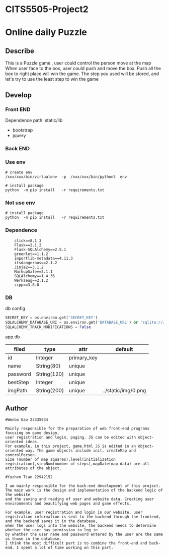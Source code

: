 # CITS5505-Project2
# Online daily Puzzle

## Describe

This is a Puzzle game , user could control the person move at the map
When user face to the box, user could push and move the box.
Push all the box to right place will win the game.
The step you used will be stored, and let's try to use the least step to win the game


## Develop

### Front END

Dependence path: static/lib
  * bootstrap
  * jquery


### Back END
### Use env

```shell
# create env
/xxx/xxx/bin/virtualenv  -p  /xxx/xxx/bin/python3  env

# install package
python  -m pip install   -r requirements.txt 

```

### Not use env

```shell
# install package
python  -m pip install   -r requirements.txt 
```

### Dependence

```shell
    click==8.1.3
    Flask==2.1.2
    Flask-SQLAlchemy==2.5.1
    greenlet==1.1.2
    importlib-metadata==4.11.3
    itsdangerous==2.1.2
    Jinja2==3.1.2
    MarkupSafe==2.1.1
    SQLAlchemy==1.4.36
    Werkzeug==2.1.2
    zipp==3.8.0
```
### DB
db config

```python 
SECRET_KEY = os.environ.get('SECRET_KEY')
SQLALCHEMY_DATABASE_URI = os.environ.get('DATABASE_URL') or 'sqlite:///' + os.path.join(basedir, 'app.db')
SQLALCHEMY_TRACK_MODIFICATIONS = False
```

app.db

| filed    | type        | attr        | default |
|----------|-------------|-------------|--------|
| id       | Integer     | primary_key |     |
| name     | String(80)  | unique      |        |
| password | String(120) | unique      |        |
| bestStep | Integer     | unique      |        |
| imgPath  | String(200) | unique      |../static/img/0.png|

## Author
```
#Wenbo Gao 23335934 

Mainly responsible for the preparation of web front-end programs focusing on game design, 
user registration and login, paging. JS can be edited with object-oriented ideas. 
For example, in this project, game.html JS is edited in an object-oriented way. The game objects include init, createMap and controlPerson.
Size (number of map squares),level(initialization registration),stepNum(number of steps),mapDate(map data) are all attributes of the object.
```

```
#Yazhen Tian 22942152

I am mainly responsible for the back-end development of this project. 
The main work is the design and implementation of the backend logic of the website 
and the saving and reading of user and website data. Creating user environments and beautifying web pages and game effects.

For example, user registration and login in our website, user registration information is sent to the backend through the frontend,
and the backend saves it in the database, 
when the user logs into the website, the backend needs to determine whether the user has permission to log in 
by whether the user name and password entered by the user are the same as those in the database.
I think the most difficult part is to combine the front-end and back-end. I spent a lot of time working on this part.
```


